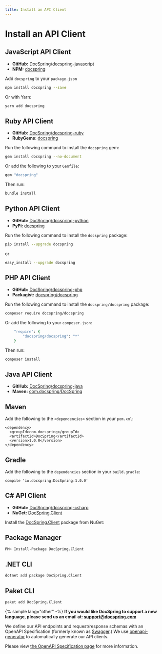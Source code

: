```yaml
---
title: Install an API Client
---
```


# Install an API Client

## JavaScript API Client

- **GitHub:** [DocSpring/docspring-javascript](https://github.com/DocSpring/docspring-javascript)
- **NPM:** [docspring](https://www.npmjs.com/package/docspring)

Add `docspring` to your `package.json`

```bash
npm install docspring --save
```

Or with Yarn:

```bash
yarn add docspring
```

## Ruby API Client

- **GitHub:** [DocSpring/docspring-ruby](https://github.com/DocSpring/docspring-ruby)
- **RubyGems:** [docspring](https://rubygems.org/gems/docspring)

Run the following command to install the `docspring` gem:

```bash
gem install docspring --no-document
```

Or add the following to your `Gemfile`:

```ruby
gem "docspring"
```

Then run:

```bash
bundle install
```

## Python API Client

- **GitHub:** [DocSpring/docspring-python](https://github.com/DocSpring/docspring-python)
- **PyPi:** [docspring](https://pypi.org/project/docspring/)

Run the following command to install the `docspring` package:

```bash
pip install --upgrade docspring
```

or

```bash
easy_install --upgrade docspring
```

## PHP API Client

- **GitHub:** [DocSpring/docspring-php](https://github.com/DocSpring/docspring-php)
- **Packagist:** [docspring/docspring](https://packagist.org/packages/docspring/docspring)

Run the following command to install the `docspring/docspring` package:

```bash
composer require docspring/docspring
```

Or add the following to your `composer.json`:

```ruby
    "require": {
        "docspring/docspring": "*"
    }
```

Then run:

```bash
composer install
```

## Java API Client

- **GitHub:** [DocSpring/docspring-java](https://github.com/DocSpring/docspring-java)
- **Maven:** [com.docspring/DocSpring](https://search.maven.org/search?q=g:com.docspring)

## Maven

Add the following to the `<dependencies>` section in your `pom.xml`:

```
<dependency>
  <groupId>com.docspring</groupId>
  <artifactId>DocSpring</artifactId>
  <version>1.0.0</version>
</dependency>
```

## Gradle

Add the following to the `dependencies` section in your `build.gradle`:

```
compile 'io.docspring:DocSpring:1.0.0'
```

## C# API Client

- **GitHub:** [DocSpring/docspring-csharp](https://github.com/DocSpring/docspring-csharp)
- **NuGet:** [DocSpring.Client](https://www.nuget.org/packages/DocSpring.Client)

Install the [DocSpring.Client](https://www.nuget.org/packages/DocSpring.Client) package
from NuGet:

## Package Manager

```bash
PM> Install-Package DocSpring.Client
```

## .NET CLI

```bash
dotnet add package DocSpring.Client
```

## Paket CLI

```bash
paket add DocSpring.Client
```

{% sample lang="other" -%}
**If you would like DocSpring to support a new language, please send us an email at: support@docspring.com**

We define our API endpoints and request/response schemas with an OpenAPI Specification (formerly known as [Swagger](https://swagger.io/).) We use [openapi-generator](https://github.com/OpenAPITools/openapi-generator) to automatically generate our API clients.

Please view [the OpenAPI Specification page](./openapi) for more information.